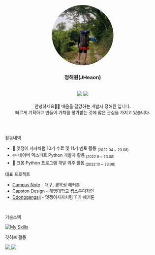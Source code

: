 <div>
  <div align="center">

  
  
  <img src="img/travel.jpg" style="width: 200px; border-radius: 50%; ">

  ### 정해원(JHeaon)

  <a href="https://blog.naver.com/j3heawon"><img src="https://img.shields.io/badge/JHeaon-3DDC84?style=badge&logo=Naver&logoColor=white"/></a> <a href="https://jheaon.tistory.com/"><img src="https://img.shields.io/badge/Jheaon-E5511E?style=badge&logo=Tistory&logoColor=white"/></a>
  ---
    
</div>
</div>

<div>

<p align="center"> 안녕하세요🙋🏻 배움을 갈망하는 개발자 정해원 입니다.<br> 빠르게 기획하고 만들어 가치를 평가받는 것에 많은 관심을 가지고 있습니다. 
</p>

<br><br>

활동내역

- 🦁 멋쟁이 사자처럼 10기 수료 및 11기 멘토 활동 <sub>(2022.04 ~ 23.08)</sub>
- ✏️ 네이버 엑스퍼트 Python 개발자 활동<sub> (2022.6 ~ 23.08)</sub>
- 🏢 크몽 Python 프로그램 개발 외주 활동<sub> (2022.10 ~ 23.09)</sub>

대표 프로젝트

- [Campus Note](https://github.com/JHeaon/Project_CompusNote) - 대구, 경북권 해커톤 
- [Capston Design](https://github.com/JHeaon/Project_CapstonDesign) - 계명대학교 캡스톤디자인
- [Ddonggangaji](https://github.com/ddonggangaji/backend) - 멋쟁이사자처럼 11기 해커톤

<br>

기술스택

[![My Skills](https://skillicons.dev/icons?i=c,cs,py,java,js,dart,html,css,tailwind,flutter,qt,unity,react,django,fastapi,docker,figma)](https://skillicons.dev)

깃허브 활동

<a href="https://github.com/anuraghazra/github-readme-stats">
        <img src="https://github-readme-stats-git-masterrstaa-rickstaa.vercel.app/api/top-langs/?username=JHeaon&layout=compact&theme=calm" width=42% />
</a>
<a href="https://github.com/devpla/github-stats-transparent">
        <img src="https://github-readme-stats-git-masterrstaa-rickstaa.vercel.app/api?username=JHeaon&show_icons=true&theme=calm" width=55% />
</a>
